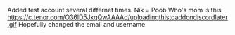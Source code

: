 Added test account several differnet times.
Nik = Poob
Who's mom is this https://c.tenor.com/O36lD5JkgQwAAAAd/uploadingthistoaddondiscordlater.gif
Hopefully changed the email and username